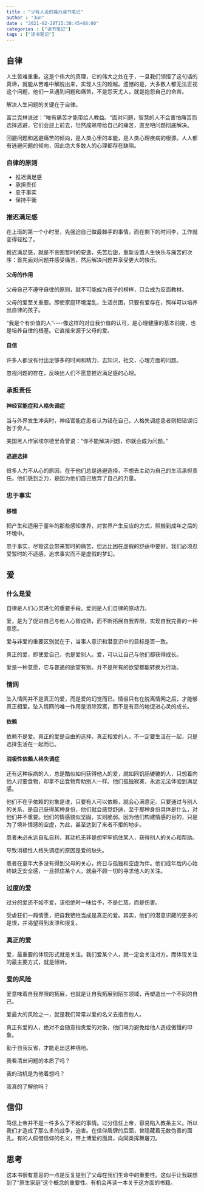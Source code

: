 ```yaml
---
title : "少有人走的路力读书笔记"
author : "Jun"
date : "2021-02-28T15:38:45+08:00"
categories : ["读书笔记"]
tags : ["读书笔记"]
---
```



## 自律

人生苦难重重。这是个伟大的真理，它的伟大之处在于，一旦我们领悟了这句话的真谛，就能从苦难中解脱出来，实现人生的超越。遗憾的是，大多数人都无法正视这个问题，他们一旦遇到问题和痛苦，不是怨天尤人，就是抱怨自己的命苦。

解决人生问题的关键在于自律。

富兰克林说过：”唯有痛苦才能带给人教益。“面对问题，智慧的人不会害怕痛苦而选择逃避，它们会迎上前去，坦然成熟带给自己的痛苦，直至吧问题彻底解决。

回避问题和逃避痛苦的倾向，是人类心里的本能，是人类心理疾病的根源。人人都有逃避问题的倾向，因此绝大多数人的心理都存在缺陷。

### 自律的原则

- 推迟满足感
- 承担责任
- 忠于事实
- 保持平衡



### 推迟满足感

在上班的第一个小时里，先强迫自己做最棘手的事情，而在剩下的时间李，工作就变得轻松了。

推迟满足感，就是不贪图暂时的安逸，先苦后甜，重新设置人生快乐与痛苦的次序：首先面对问题并感受痛苦，然后解决问题并享受更大的快乐。

#### 父母的作用

父母自己不遵守自律的原则，就不可能成为孩子的榜样，只会成为反面教材。

父母的爱至关重要。即使家庭环境混乱，生活贫困，只要有爱存在，照样可以培养出自律的孩子。

“我是个有价值的人”----像这样的对自我价值的认可，是心理健康的基本前提，也是培养自律的根基。它直接来源于父母的爱。

#### 自信

许多人都没有付出足够多的时间和精力，去知识，社交，心理方面的问题。

忽视问题的存在，反映出人们不愿意推迟满足感的心理。



### 承担责任

#### 神经官能症和人格失调症

当与外界发生冲突时，神经官能症患者认为错在自己，人格失调症患者则把错误归咎于旁人。

美国黑人作家埃尔德里奇曾说：“你不能解决问题，你就会成为问题。”

#### 逃避选择

很多人力不从心的原因，在于他们总是逃避选择，不想去主动为自己的生活承担责任。他们感到乏力，是因为他们自己放弃了自己的力量。

### 忠于事实

#### 移情

把产生和适用于童年的那些感知世界，对世界产生反应的方式，照搬到成年之后的环境中。

忠于事实，尽管这会带来暂时的痛苦，但远比困在虚假的舒适中要好。我们必须忍受暂时的不适感，追求事实而不是虚假的梦幻。



## 爱

### 什么是爱

自律是人们心灵进化的重要手段。爱则是人们自律的原动力。

爱，是为了促进自己与他人心智成熟，而不断拓展自我界限，实现自我完善的一种意愿。

爱与非爱的重要区别就在于，当事人意识和潜意识中的目标是否一致。

真正的爱，即使爱自己，也是爱别人。爱，可以让自己与他们都获得成长。

爱是一种意愿，它与普通的欲望有别。并不是所有的欲望都能转换为行动。

### 情网

坠入情网并不是真正的爱，而是爱的幻觉而已。情侣只有在脱离情网之后，才能够真正相爱。坠入情网的唯一作用是消除寂寞，而不是有目的地促进心灵的成长。

#### 依赖

依赖不是爱。真正的爱是自由的选择。真正相爱的人，不一定要生活在一起，只是选择生活在一起而已。

#### 消极性依赖人格失调症

还有这种疾病的人，总是酷似如何获得他人的爱，就如同饥肠辘辘的人，只想着向他人讨要食物，却拿不出食物帮助别人一样。他们孤独寂寞，永远无法体验到满足感。

他们不在乎依赖的对象是谁，只要有人可以依赖，就会心满意足。只要通过与别人的关系，是自己获得某种身份，他们就会感觉舒适，至于那种身份具体是什么，对他们并不重要。他们的情感貌似坚固，实则脆弱。因为他们构建情感的目的，只是为了填补情感的空虚，为此，甚至达到了来者不拒的地步。

患者未必永远自私自利，其动机无非是想牢牢抓住某人，获得别人的关心和帮助。

导致消极性人格失调症的原因是爱的缺失。

患者在童年大多没有得到父母的关心，终日与孤独和空虚为伴。他们成年后内心始终缺乏安全感，一旦抓住某个人，就会不顾一切的寻求他人的关注。



### 过度的爱

过分的爱还不如不爱，该拒绝时一味给予，不是仁慈，而是伤害。

受虐狂们一厢情愿，把自我牺牲当成是真正的爱。其实，他们的潜意识藏的更多的是恨，并渴望得到发泄和报复。

### 真正的爱

爱，最重要的体现形式就是关注。我们爱某个人，就一定会关注对方。而体现关注的最主要方式，就是倾听。

### 爱的风险

爱意味着自我界限的拓展，也就是让自我拓展到陌生领域，再塑造出一个不同的自己。

爱最大的风险之一，就是我们常常以爱的名义去指责他人。

真正有爱的人，绝对不会随意指责爱的对象，他们竭力避免给他人造成傲慢的印象。

勤于自我反省，才能走出这种境地。

我看清出问题的本质了吗？

我的动机是为他着想吗？

我真的了解他吗？



## 信仰

笃信上帝并不是一件多么了不起的事情。过分信任上帝，容易陷入教条主义。所以我们才造成了那么多的战争，迫害。在信仰盾牌的后面，曾隐藏着无数伪善的面孔。有的人假借信仰的名义，带上博爱的面具，向同类挥舞屠刀。



## 思考

这本书很有意思的一点是反复提到了父母在我们生命中的重要性。这似乎让我联想到了“原生家庭”这个概念的重要性。有机会再读一本关于这方面的书籍。

